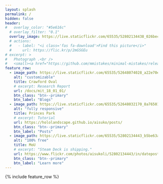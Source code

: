 ```yaml
---
layout: splash
permalink: /
hidden: false
header:
#   overlay_color: "#5e616c"
  # overlay_filter: "0.1"
  overlay_image: https://live.staticflickr.com/65535/52802134438_026bec6bb3_k.jpg
  # actions:
  #   - label: "<i class='fas fa-download'>Find this picture</i>"
  #     url: https://flic.kr/p/2mGSGEu
# excerpt: >
#   Photograph .<br />
#   <small><a href="https://github.com/mmistakes/minimal-mistakes/releases/tag/4.24.0">Latest release v4.24.0</a></small>
feature_row:
  - image_path: https://live.staticflickr.com/65535/52648074028_a22e70e101_k.jpg
    alt: "customizable"
    title: Crawford Oval
    # excerpt: Research Report
    url: /docs/mit_18_01_01/
    btn_class: "btn--primary"
    btn_label: "Blogs"
  - image_path: https://live.staticflickr.com/65535/52648032170_8a765012b9_k.jpg
    alt: "fully responsive"
    title: Princes Park
    # excerpt: Tutorial
    url: https://hololandscape.github.io/aisuko/posts/
    btn_class: "btn--primary"
    btn_label: "Posts"
  - image_path: https://live.staticflickr.com/65535/52802134443_b5be63a30d_k.jpg
    alt: "100% free"
    title: MoU
    # excerpt: "Steam Deck is shipping."
    url: https://www.flickr.com/photos/aisukoli/52802134443/in/dateposted-public/
    btn_class: "btn--primary"
    btn_label: "Learn more"      
---
```


{% include feature_row %}
